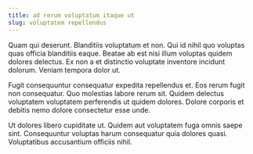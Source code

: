 ```yaml
---
title: ad rerum voluptatum itaque ut
slug: voluptatem repellendus
---
```


Quam qui deserunt. Blanditiis voluptatum et non. Qui id nihil quo voluptas quas officia blanditiis eaque. Beatae ab est nisi illum voluptas quidem dolores delectus. Ex non a et distinctio voluptate inventore incidunt dolorum. Veniam tempora dolor ut.

Fugit consequuntur consequatur expedita repellendus et. Eos rerum fugit non consequatur. Quo molestias labore rerum sit. Quidem delectus voluptatem voluptatem perferendis ut quidem dolores. Dolore corporis et debitis nemo dolore consectetur esse unde.

Ut dolores libero cupiditate ut. Quidem aut voluptatem fuga omnis saepe sint. Consequuntur voluptas harum consequatur quia dolores quasi. Voluptatibus accusantium officiis nihil.
